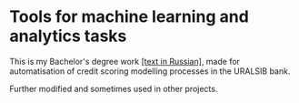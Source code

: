 Tools for machine learning and analytics tasks
==============================================

This is my Bachelor's degree work [[text in Russian]](https://docs.google.com/document/d/153Fc-TLrHQQv-TWU0UmdVyXGRUBBvLRL5Eyy4AwDkD4/edit?usp=sharing), 
made for automatisation of credit scoring 
modelling processes in the URALSIB bank.

Further modified and sometimes used in other projects.
